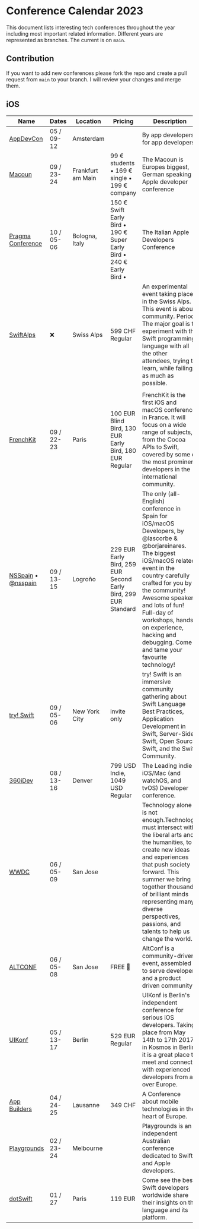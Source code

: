 # Conference Calendar 2023

This document lists interesting tech conferences throughout the year including most important related information. Different years are represented as branches. The current is on `main`.

## Contribution

If you want to add new conferences please fork the repo and create a pull request from `main` to your branch. I will review your changes and merge them.

## iOS

| Name                                                                          | Dates      | Location          | Pricing                                                              | Description                                                                                                                                                                                                                                                                                                                                      |
| ----------------------------------------------------------------------------- | ---------- | ----------------- | -------------------------------------------------------------------- | ------------------------------------------------------------------------------------------------------------------------------------------------------------------------------------------------------------------------------------------------------------------------------------------------------------------------------------------------ |
| [AppDevCon](https://appdevcon.nl)                                             | 05 / 09-12 | Amsterdam         |                                                                      | By app developers, for app developers                                                                                                                                                                                                                                                                                                            |
| [Macoun](https://macoun.de)                                                   | 09 / 23-24 | Frankfurt am Main | 99 € students • 169 € single • 199 € company                            | The Macoun is Europes biggest, German speaking Apple developer conference                                                                                                                                                                                                                                                                        |
| [Pragma Conference](http://www.pragmaconference.com)                          | 10 / 05-06 | Bologna, Italy    | 150 € Swift Early Bird • 190 € Super Early Bird • 240 € Early Bird • | The Italian Apple Developers Conference                                                                                                                                                                                                                                                                                                          |
| [SwiftAlps](https://www.theswiftalps.com/)                                    | ❌         | Swiss Alps        | 599 CHF Regular                                                      | An experimental event taking place in the Swiss Alps. This event is about community. Period. The major goal is to experiment with the Swift programming language with all the other attendees, trying to learn, while failing, as much as possible.                                                                                              |
|                                                                               |            |                   |                                                                      |                                                                                                                                                                                                                                                                                                                                                  |
| [FrenchKit](http://frenchkit.fr)                                              | 09 / 22-23 | Paris             | 100 EUR Blind Bird, 130 EUR Early Bird, 180 EUR Regular              | FrenchKit is the first iOS and macOS conference in France. It will focus on a wide range of subjects, from the Cocoa APIs to Swift, covered by some of the most prominent developers in the international community.                                                                                                                             |
| [NSSpain](https://2017.nsspain.com) • [@nsspain](https://twitter.com/nsspain) | 09 / 13-15 | Logroño           | 229 EUR Early Bird, 259 EUR Second Early Bird, 299 EUR Standard      | The only (all-English) conference in Spain for iOS/macOS Developers, by @lascorbe & @borjareinares. The biggest iOS/macOS related event in the country carefully crafted for you by the community! Awesome speakers and lots of fun! Full-day of workshops, hands-on experience, hacking and debugging. Come and tame your favourite technology! |
| [try! Swift](https://www.tryswift.co/events/2017/nyc/)                        | 09 / 05-06 | New York City     | invite only                                                          | try! Swift is an immersive community gathering about Swift Language Best Practices, Application Development in Swift, Server-Side Swift, Open Source Swift, and the Swift Community.                                                                                                                                                             |
| [360iDev](http://360idev.com)                                                 | 08 / 13-16 | Denver            | 799 USD Indie, 1049 USD Regular                                      | The Leading indie iOS/Mac (and watchOS, and tvOS) Developer conference.                                                                                                                                                                                                                                                                          |
| [WWDC](https://developer.apple.com/wwdc)                                      | 06 / 05-09 | San Jose          |                                                                      | Technology alone is not enough.Technology must intersect with the liberal arts and the humanities, to create new ideas and experiences that push society forward. This summer we bring together thousands of brilliant minds representing many diverse perspectives, passions, and talents to help us change the world.                          |
| [ALTCONF](http://altconf.com)                                                 | 06 / 05-08 | San Jose          | FREE 🤑                                                              | AltConf is a community-driven event, assembled to serve developers and a product driven community.                                                                                                                                                                                                                                               |
| [UIKonf](http://www.uikonf.com)                                               | 05 / 13-17 | Berlin            | 529 EUR Regular                                                      | UIKonf is Berlin's independent conference for serious iOS developers. Taking place from May 14th to 17th 2017 in Kosmos in Berlin it is a great place to meet and connect with experienced developers from all over Europe.                                                                                                                      |
| [App Builders](https://www.appbuilders.ch)                                    | 04 / 24-25 | Lausanne          | 349 CHF                                                              | A Conference about mobile technologies in the heart of Europe.                                                                                                                                                                                                                                                                                   |
| [Playgrounds](http://www.playgroundscon.com)                                  | 02 / 23-24 | Melbourne         |                                                                      | Playgrounds is an independent Australian conference dedicated to Swift and Apple developers.                                                                                                                                                                                                                                                     |
| [dotSwift](https://www.dotswift.io)                                           | 01 / 27    | Paris             | 119 EUR                                                              | Come see the best Swift developers worldwide share their insights on the language and its platform.                                                                                                                                                                                                                                              |